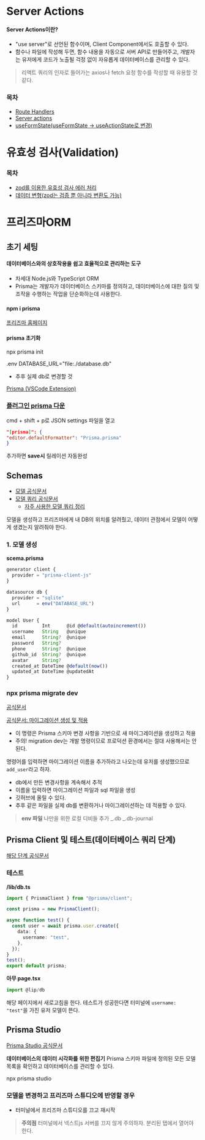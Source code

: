 # Server Actions

#### Server Actions이란?

- "use server"로 선언된 함수이며, Client Component에서도 호출할 수 있다.
- 함수나 파일에 작성해 두면, 함수 내용을 자동으로 서버 API로 만들어주고, 개발자는 유저에게 코드가 노출될 걱정 없이 자유롭게 데이터베이스를 관리할 수 있다.

> 리액트 쿼리의 인자로 들어가는 axios나 fetch 요청 함수를 작성할 때 유용할 것 같다.

### 목차

- [Route Handlers](/docs/server-actions.md/#route-handlers)
- [Server actions](/docs/server-actions.md/#server-actions)
- [useFormState(useFormState -> useActionState로 변경)](/docs/server-actions.md/#useformstateuseformstate---useactionstate로-변경)

# 유효성 검사(Validation)

### 목차

- [zod를 이용한 유효성 검사 에러 처리](/docs/validation.md/#zod를-이용한-유효성-검사-에러-처리)
- [데이터 변형(zod는 검증 뿐 아니라 변환도 가능)](/docs/validation.md/#데이터-변형zod는-검증-뿐-아니라-변환도-가능)

# 프리즈마ORM

## 초기 세팅

#### 데이터베이스와의 상호작용을 쉽고 효율적으로 관리하는 도구

- 차세대 Node.js와 TypeScript ORM
- Prisma는 개발자가 데이터베이스 스키마를 정의하고, 데이터베이스에 대한 질의 및 조작을 수행하는 작업을 단순화하는데 사용한다.

#### npm i prisma

[프리즈마 홈페이지](https://www.prisma.io/orm)

#### prisma 초기화

npx prisma init

.env
DATABASE_URL="file:./database.db"

- 추후 실제 db로 변경할 것

[Prisma (VSCode Extension)](https://marketplace.visualstudio.com/items?itemName=Prisma.prisma)

### [플러그인 prisma 다운](https://marketplace.visualstudio.com/items?itemName=Prisma.prisma)

cmd + shift + p로 JSON settings 파일을 열고

```json
"[prisma]": {
"editor.defaultFormatter": "Prisma.prisma"
}
```

추가하면 **save시** 릴레이션 자동완성

## Schemas

- [모델 공식문서](https://www.prisma.io/docs/orm/prisma-schema/data-model/models#defining-models)
- [모델 쿼리 공식문서](https://www.prisma.io/docs/orm/reference/prisma-client-reference#findunique)
  - [자주 사용한 모델 쿼리 정리](https://velog.io/@rlaugs15/%ED%94%84%EB%A6%AC%EC%A6%88%EB%A7%88-%EB%AA%A8%EB%8D%B8-%EC%BF%BC%EB%A6%AC)

모델을 생성하고 프리즈마에게 내 DB의 위치를 알려줬고, 데이터 관점에서 모델이 어떻게 생겼는지 알려줘야 한다.

### 1. 모델 생성

**scema.prisma**

```typescript
generator client {
  provider = "prisma-client-js"
}

datasource db {
  provider = "sqlite"
  url      = env("DATABASE_URL")
}

model User {
  id         Int      @id @default(autoincrement())
  username   String   @unique
  email      String?  @unique
  password   String?
  phone      String?  @unique
  github_id  String?  @unique
  avatar     String?
  created_at DateTime @default(now())
  updated_at DateTime @updatedAt
}
```

### npx prisma migrate dev

[공식문서](https://www.prisma.io/docs/getting-started/setup-prisma/start-from-scratch/relational-databases/install-prisma-client-typescript-postgresql)

[공식문서: 마이그레이션 생성 및 적용](https://www.prisma.io/docs/orm/prisma-migrate/workflows/development-and-production)

- 이 명령은 Prisma 스키마 변경 사항을 기반으로 새 마이그레이션을 생성하고 적용
- 주의! migration dev는 개발 명령이므로 프로덕션 환경에서는 절대 사용해서는 안 된다.

명령어를 입력하면 마이그레이션 이름을 추가하라고 나오는데 유저를 생성했으므로 `add_user`라고 하자.

- db에서 만든 변경사항을 계속해서 추적
- 이름을 입력하면 마이그레이션 파일과 sql 파일을 생성
- 깃허브에 올릴 수 있다.
- 추후 같은 파일을 실제 db를 변환하거나 마이그레이션하는 데 적용할 수 있다.

> **env 파일**
> 나만을 위한 로컬 디비들 추가
> _.db
> _.db-journal

## Prisma Client 및 테스트(데이터베이스 쿼리 단계)

[해당 단계 공식문서](https://www.prisma.io/docs/getting-started/setup-prisma/start-from-scratch/relational-databases/querying-the-database-typescript-postgresql)

### 테스트

**/lib/db.ts**

```typescript
import { PrismaClient } from "@prisma/client";

const prisma = new PrismaClient();

async function test() {
  const user = await prisma.user.create({
    data: {
      username: "test",
    },
  });
}
test();
export default prisma;
```

**아무 page.tsx**

```typescript
import @lip/db
```

해당 페이지에서 새로고침을 한다.
테스트가 성공한다면 터미널에 `username: "test"`을 가진 유저 모델이 뜬다.

## Prisma Studio

[Prisma Studio 공식문서](https://www.prisma.io/docs/orm/tools/prisma-studio)

**데이터베이스의 데이터 시각화를 위한 편집기**
Prisma 스키마 파일에 정의된 모든 모델 목록을 확인하고 데이터베이스를 관리할 수 있다.

npx prisma studio

### 모델을 변경하고 프리즈마 스튜디오에 반영할 경우

- 터미널에서 프리즈마 스튜디오를 끄고 재시작

> **주의점**
> 터미널에서 넥스트js 서버를 끄지 않게 주의하자.
> 분리된 탭에서 열어야 한다.
